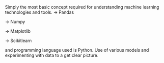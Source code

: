 Simply the most basic concept required for understanding machine learning technologies and tools.
-> Pandas

-> Numpy

-> Matplotlib

-> Scikitlearn

and programming language used is Python. Use of various models and experimenting with data to a get clear picture.
